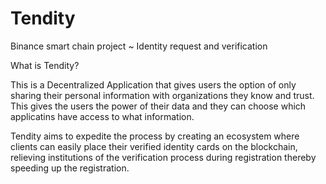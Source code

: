 # Tendity
Binance smart chain project ~ Identity request and verification

What is Tendity?

This is a Decentralized Application that gives users the option of only sharing their personal information with organizations they know and trust. This gives the users the power of their data and they can choose which applicatins have access to what information.

Tendity aims to expedite the process by creating an ecosystem where clients can easily place their verified identity cards on the blockchain, relieving institutions of the verification process during registration thereby speeding up the registration.
